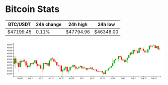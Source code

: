 # Bitcoin Stats

BTC/USDT|24h change|24h high|24h low|
|---|---|---|---|
|$47199.45|0.11%|$47794.96|$46348.00|

<img src="./chart.svg">
